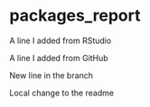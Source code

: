 # packages_report

A line I added from RStudio

A line I added from GitHub

New line in the branch

Local change to the readme
